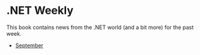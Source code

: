 # .NET Weekly

This book contains news from the .NET world (and a bit more) for the past week.

+ [September](2016_September/README.md)
